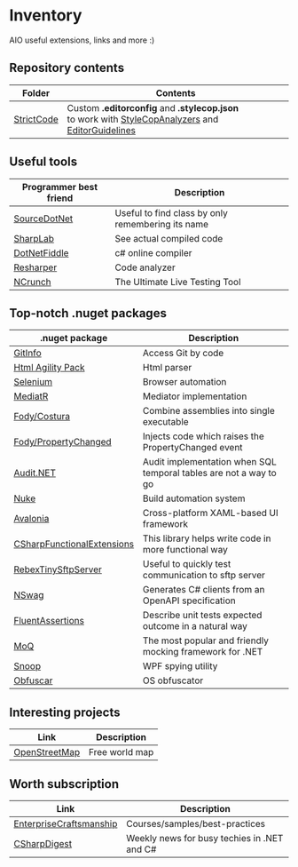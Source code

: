 # Inventory
AIO useful extensions, links and more :)

## Repository contents
| Folder    | Contents      |
| ----------| ------------- |
| [StrictCode](./StrictCode)| Custom **.editorconfig** and **.stylecop.json** <br> to work with [StyleCopAnalyzers](https://github.com/DotNetAnalyzers/StyleCopAnalyzers) and [EditorGuidelines](https://marketplace.visualstudio.com/items?itemName=PaulHarrington.EditorGuidelines) |

## Useful tools
| Programmer best friend                            | Description                                       |
| ------------------------------------------------- | ------------------------------------------------- |
| [SourceDotNet](https://source.dot.net/)           | Useful to find class by only remembering its name |
| [SharpLab](https://sharplab.io/)                  | See actual compiled code                          |
| [DotNetFiddle](https://dotnetfiddle.net)          | c# online compiler                                |
| [Resharper](https://www.jetbrains.com/resharper/) | Code analyzer                                     |
| [NCrunch](https://www.ncrunch.net/)               | The Ultimate Live Testing Tool                    |

## Top-notch .nuget packages
| .nuget package                                                                        | Description                                                                |
| --------------------------------------------------------------------------------------|----------------------------------------------------------------------------| 
| [GitInfo](https://github.com/devlooped/GitInfo)                                       | Access Git by code                                                         |
| [Html Agility Pack](https://html-agility-pack.net/)                                   | Html parser                                                                |
| [Selenium](https://github.com/SeleniumHQ/selenium)                                    | Browser automation                                                         |
| [MediatR](https://github.com/jbogard/MediatR)                                         | Mediator implementation                                                    |
| [Fody/Costura](https://github.com/Fody/Costura)                                       | Combine assemblies into single executable                                  |
| [Fody/PropertyChanged](https://github.com/Fody/PropertyChanged)                       | Injects code which raises the PropertyChanged event                        |
| [Audit.NET](https://github.com/thepirat000/Audit.NET)                                 | Audit implementation when SQL temporal tables are not a way to go          |
| [Nuke](https://github.com/nuke-build/nuke)                                            | Build automation system                                                    |
| [Avalonia](https://github.com/AvaloniaUI/Avalonia)                                    | Cross-platform XAML-based UI framework                                     |
| [CSharpFunctionalExtensions](https://github.com/vkhorikov/CSharpFunctionalExtensions) | This library helps write code in more functional way                       |
| [RebexTinySftpServer](https://github.com/rebexnet/RebexTinySftpServer)                | Useful to quickly test communication to sftp server                        |
| [NSwag](https://github.com/RicoSuter/NSwag)                                           | Generates C# clients from an OpenAPI specification                         |
| [FluentAssertions](https://github.com/fluentassertions/fluentassertions)              | Describe unit tests expected outcome in a natural way                      |
| [MoQ](https://github.com/moq/moq)                                                     | The most popular and friendly mocking framework for .NET                   |
| [Snoop](https://github.com/snoopwpf/snoopwpf)                                         | WPF spying utility                                                         |
| [Obfuscar](https://github.com/obfuscar/obfuscar)                                      | OS obfuscator                                                              |

## Interesting projects
| Link                                              | Description                                       |
| ------------------------------------------------- | ------------------------------------------------- |
| [OpenStreetMap](https://www.openstreetmap.org/)   | Free world map                                    |

## Worth subscription
| Link                                                              | Description                                       |
| ------------------------------------------------------------------| ------------------------------------------------- |
| [EnterpriseCraftsmanship](https://enterprisecraftsmanship.com/)   | Courses/samples/best-practices                    |
| [CSharpDigest](https://csharpdigest.net/)                         | Weekly news for busy techies in .NET and C#       |
